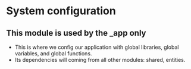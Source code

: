 # System configuration
## This module is used by the _app only
- This is where we config our application with global libraries, global variables, and global functions.
- Its dependencies will coming from all other modules: shared, entities.

